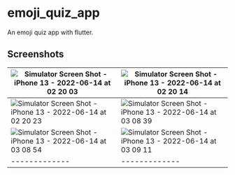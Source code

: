 # emoji_quiz_app

An emoji quiz app with flutter.

## Screenshots

|  ![Simulator Screen Shot - iPhone 13 - 2022-06-14 at 02 20 03](https://user-images.githubusercontent.com/56762634/173474227-d12e15c0-5305-4eb7-a205-ab478929da04.png) | ![Simulator Screen Shot - iPhone 13 - 2022-06-14 at 02 20 14](https://user-images.githubusercontent.com/56762634/173474250-6adc390b-22df-45f0-b416-0ed92f313f78.png) |
| ------------- | ------------- |
|  ![Simulator Screen Shot - iPhone 13 - 2022-06-14 at 02 20 23](https://user-images.githubusercontent.com/56762634/173474579-ba149b33-f48a-4a00-87f0-3bd8ef7f8829.png) | ![Simulator Screen Shot - iPhone 13 - 2022-06-14 at 03 08 39](https://user-images.githubusercontent.com/56762634/173478644-54c82f8b-8919-4fca-9026-d1f0006aca74.png) |
| ![Simulator Screen Shot - iPhone 13 - 2022-06-14 at 03 08 54](https://user-images.githubusercontent.com/56762634/173478669-8fcbc5fb-df45-4d53-a3dc-76ec1368bc4c.png) |![Simulator Screen Shot - iPhone 13 - 2022-06-14 at 03 09 11](https://user-images.githubusercontent.com/56762634/173478677-5c562b23-2650-4771-8cda-e9436b2f4906.png)  |
| ------------- | ------------- |
